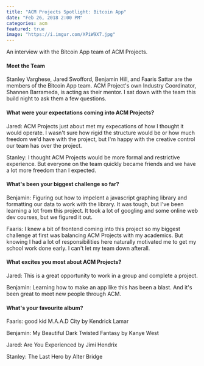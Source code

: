 ```yaml
---
title: "ACM Projects Spotlight: Bitcoin App"
date: "Feb 26, 2018 2:00 PM"
categories: acm
featured: true
image: "https://i.imgur.com/XPiW9X7.jpg"
---
```


An interview with the Bitcoin App team of ACM Projects.

<!--more-->

#### Meet the Team

Stanley Varghese, Jared Swofford, Benjamin Hill, and Faaris Sattar are the members of the Bitcoin App team. ACM Project's own Industry Coordinator, Shannen Barrameda, is acting as their mentor. I sat down with the team this build night to ask them a few questions.


#### What were your expectations coming into ACM Projects?

Jared: ACM Projects just about met my expecations of how I thought it would operate. I wasn't sure how rigid the structure would be or how much freedom we'd have with the project, but I'm happy with the creative control our team has over the project.

Stanley: I thought ACM Projects would be more formal and restrictive experience. But everyone on the team quickly became friends and we have a lot more freedom than I expected. 


#### What's been your biggest challenge so far?

Benjamin: Figuring out how to impelent a javascript graphing library and formatting our data to work with the library. It was tough, but I've been learning a lot from this project. It took a lot of googling and some online web dev courses, but we figured it out. 

Faaris: I knew a bit of frontend coming into this project so my biggest challenge at first was balancing ACM Projects with my academics. But knowing I had a lot of responsibilities here naturally motivated me to get my school work done early. I can't let my team down afterall.


#### What excites you most about ACM Projects?

Jared: This is a great opportunity to work in a group and complete a project.

Benjamin: Learning how to make an app like this has been a blast. And it's been great to meet new people through ACM.

#### What's your favourite album?

Faaris: good kid M.A.A.D City by Kendrick Lamar

Benjamin: My Beautiful Dark Twisted Fantasy by Kanye West

Jared: Are You Experienced by Jimi Hendrix

Stanley: The Last Hero by Alter Bridge
